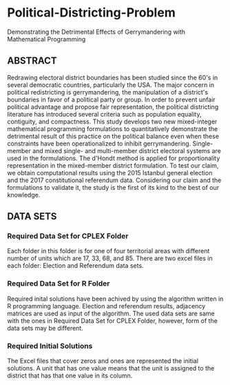 # Political-Districting-Problem
Demonstrating the Detrimental Effects of Gerrymandering with Mathematical Programming

## ABSTRACT

  Redrawing electoral district boundaries has been studied since the
  60's in several democratic countries, particularly the USA. The
  major concern in political redistricting is gerrymandering, the
  manipulation of a district's boundaries in favor of a political
  party or group. In order to prevent unfair political advantage and
  propose fair representation, the political districting literature
  has introduced several criteria such as population equality,
  contiguity, and compactness. This study develops two new
  mixed-integer mathematical programming formulations to
  quantitatively demonstrate the detrimental result of this practice
  on the political balance even when these constraints have
  been operationalized to inhibit gerrymandering. Single-member and
  mixed single- and multi-member district electoral systems are used
  in the formulations. The d'Hondt method is applied for
  proportionality representation in the mixed-member district
  formulation. To test our claim, we obtain computational results
  using the 2015 Istanbul general election and the 2017 constitutional
  referendum data. Considering our claim and the formulations to
  validate it, the study is the first of its kind to the best of our
  knowledge.

## DATA SETS

  ### Required Data Set for CPLEX Folder
  
  Each folder in this folder is for one of four territorial areas with different number of units which are 17, 33, 68, and 85.
  There are two excel files in each folder: Election and Referendum data sets. 
  
  ### Required Data Set for R Folder
  
  Required inital solutions have been achived by using the algorithm written in R programming language. Election and referendum results, adjacency matrices are used as input of the algorithm. The used data sets are same with the ones in Required Data Set for CPLEX Folder, however, form of the data sets may be different.
  
  ### Required Initial Solutions 
  
  The Excel files that cover zeros and ones are represented the initial solutions. A unit that has one value means that the unit is assigned to the district that has that one value in its column. 
  

 





